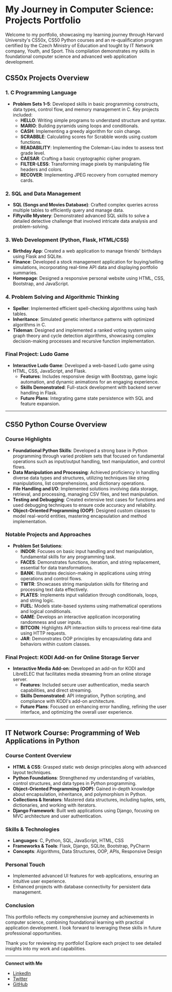 # My Journey in Computer Science: Projects Portfolio

Welcome to my portfolio, showcasing my learning journey through Harvard University's CS50x, CS50 Python courses and an re-qualification program certified by the Czech Ministry of Education and tought by IT Network company, Youth, and Sport. This compilation demonstrates my skills in foundational computer science and advanced web application development.

## CS50x Projects Overview

### 1. C Programming Language
- **Problem Sets 1–5**: Developed skills in basic programming constructs, data types, control flow, and memory management in C. Key projects included:
  - **HELLO**: Writing simple programs to understand structure and syntax.
  - **MARIO**: Building pyramids using loops and conditionals.
  - **CASH**: Implementing a greedy algorithm for coin change.
  - **SCRABBLE**: Calculating scores for Scrabble words using custom functions.
  - **READABILITY**: Implementing the Coleman-Liau index to assess text grade level.
  - **CAESAR**: Crafting a basic cryptographic cipher program.
  - **FILTER-LESS**: Transforming image pixels by manipulating file headers and colors.
  - **RECOVER**: Implementing JPEG recovery from corrupted memory cards.

### 2. SQL and Data Management
- **SQL (Songs and Movies Database)**: Crafted complex queries across multiple tables to efficiently query and manage data.
- **Fiftyville Mystery**: Demonstrated advanced SQL skills to solve a detailed detective challenge that involved intricate data analysis and problem-solving.

### 3. Web Development (Python, Flask, HTML/CSS)
- **Birthday App**: Created a web application to manage friends' birthdays using Flask and SQLite.
- **Finance**: Developed a stock management application for buying/selling simulations, incorporating real-time API data and displaying portfolio summaries.
- **Homepage**: Designed a responsive personal website using HTML, CSS, Bootstrap, and JavaScript.

### 4. Problem Solving and Algorithmic Thinking
- **Speller**: Implemented efficient spell-checking algorithms using hash tables.
- **Inheritance**: Simulated genetic inheritance patterns with optimized algorithms in C.
- **Tideman**: Designed and implemented a ranked voting system using graph theory and cycle detection algorithms, showcasing complex decision-making processes and recursive function implementation.

### Final Project: Ludo Game
- **Interactive Ludo Game**: Developed a web-based Ludo game using HTML, CSS, JavaScript, and Flask.
  - **Features**: Includes responsive design with Bootstrap, game logic automation, and dynamic animations for an engaging experience.
  - **Skills Demonstrated**: Full-stack development with backend server handling in Flask.
  - **Future Plans**: Integrating game state persistence with SQL and feature expansion.

---

## CS50 Python Course Overview

### Course Highlights
- **Foundational Python Skills**: Developed a strong base in Python programming through varied problem sets that focused on fundamental operations such as input/output handling, text manipulation, and control flows.
- **Data Manipulation and Processing**: Achieved proficiency in handling diverse data types and structures, utilizing techniques like string manipulations, list comprehensions, and dictionary operations.
- **File Handling and I/O**: Implemented solutions involving data storage, retrieval, and processing, managing CSV files, and text manipulation.
- **Testing and Debugging**: Created extensive test cases for functions and used debugging techniques to ensure code accuracy and reliability.
- **Object-Oriented Programming (OOP)**: Designed custom classes to model real-world entities, mastering encapsulation and method implementation.

### Notable Projects and Approaches
- **Problem Set Solutions**:
  - **INDOR**: Focuses on basic input handling and text manipulation, fundamental skills for any programming task.
  - **FACES**: Demonstrates functions, iteration, and string replacement, essential for data transformations.
  - **BANK**: Illustrates decision-making in applications using string operations and control flows.
  - **TWTR**: Showcases string manipulation skills for filtering and processing text data effectively.
  - **PLATES**: Implements input validation through conditionals, loops, and string logic.
  - **FUEL**: Models state-based systems using mathematical operations and logical conditionals.
  - **GAME**: Develops an interactive application incorporating randomness and user inputs.
  - **BITCOIN**: Highlights API interaction skills to process real-time data using HTTP requests.
  - **JAR**: Demonstrates OOP principles by encapsulating data and behaviors within custom classes.

### Final Project: KODI Add-on for Online Storage Server
- **Interactive Media Add-on**: Developed an add-on for KODI and LibreELEC that facilitates media streaming from an online storage server.
  - **Features**: Included secure user authentication, media search capabilities, and direct streaming.
  - **Skills Demonstrated**: API integration, Python scripting, and compliance with KODI's add-on architecture.
  - **Future Plans**: Focused on enhancing error handling, refining the user interface, and optimizing the overall user experience.

---

## IT Network Course: Programming of Web Applications in Python

### Course Content Overview
- **HTML & CSS**: Grasped static web design principles along with advanced layout techniques.
- **Python Foundations**: Strengthened my understanding of variables, control structures, and data types in Python programming.
- **Object-Oriented Programming (OOP)**: Gained in-depth knowledge about encapsulation, inheritance, and polymorphism in Python.
- **Collections & Iterators**: Mastered data structures, including tuples, sets, dictionaries, and working with iterators.
- **Django Framework**: Built web applications using Django, focusing on MVC architecture and user authentication.

### Skills & Technologies
- **Languages**: C, Python, SQL, JavaScript, HTML, CSS
- **Frameworks & Tools**: Flask, Django, SQLite, Bootstrap, PyCharm
- **Concepts**: Algorithms, Data Structures, OOP, APIs, Responsive Design

### Personal Touch
- Implemented advanced UI features for web applications, ensuring an intuitive user experience.
- Enhanced projects with database connectivity for persistent data management.

### Conclusion
This portfolio reflects my comprehensive journey and achievements in computer science, combining foundational learning with practical application development. I look forward to leveraging these skills in future professional opportunities.

Thank you for reviewing my portfolio! Explore each project to see detailed insights into my work and capabilities.

--- 

**Connect with Me**
- [LinkedIn](#)
- [Twitter](#)
- [GitHub](#)
